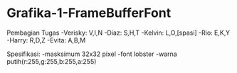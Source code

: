 # Grafika-1-FrameBufferFont

Pembagian Tugas
-Verisky: V,I,N
-Diaz:    S,H,T
-Kelvin:  L,O,[spasi]
-Rio:     E,K,Y
-Harry:   R,D,Z
-Evita:   A,B,M

Spesifikasi:
-masksimum 32x32 pixel
-font lobster
-warna putih(r:255,g:255,b:255,a:255)
